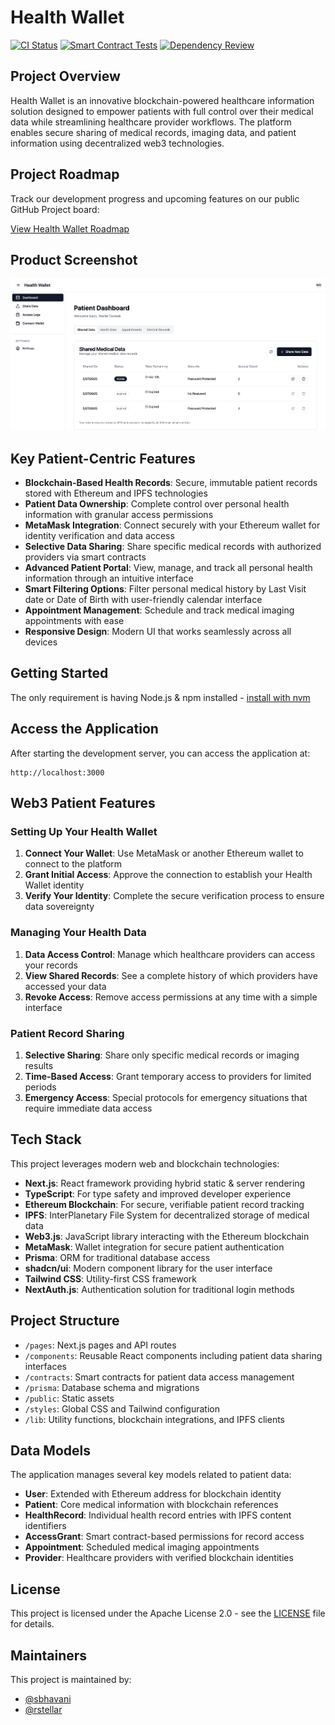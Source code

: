 # Health Wallet

[![CI Status](https://github.com/sbhavani/health-wallet/actions/workflows/ci.yml/badge.svg)](https://github.com/sbhavani/health-wallet/actions/workflows/ci.yml) [![Smart Contract Tests](https://github.com/sbhavani/health-wallet/actions/workflows/smart-contract.yml/badge.svg)](https://github.com/sbhavani/health-wallet/actions/workflows/smart-contract.yml) [![Dependency Review](https://github.com/sbhavani/health-wallet/actions/workflows/dependency-review.yml/badge.svg)](https://github.com/sbhavani/health-wallet/actions/workflows/dependency-review.yml)

## Project Overview

Health Wallet is an innovative blockchain-powered healthcare information solution designed to empower patients with full control over their medical data while streamlining healthcare provider workflows. The platform enables secure sharing of medical records, imaging data, and patient information using decentralized web3 technologies.

## Project Roadmap

Track our development progress and upcoming features on our public GitHub Project board:

[View Health Wallet Roadmap](https://github.com/users/sbhavani/projects/2/views/1)

## Product Screenshot

![Health Wallet Dashboard](/public/healthwallet-dashboard.png)

## Key Patient-Centric Features

- **Blockchain-Based Health Records**: Secure, immutable patient records stored with Ethereum and IPFS technologies
- **Patient Data Ownership**: Complete control over personal health information with granular access permissions
- **MetaMask Integration**: Connect securely with your Ethereum wallet for identity verification and data access
- **Selective Data Sharing**: Share specific medical records with authorized providers via smart contracts
- **Advanced Patient Portal**: View, manage, and track all personal health information through an intuitive interface
- **Smart Filtering Options**: Filter personal medical history by Last Visit date or Date of Birth with user-friendly calendar interface
- **Appointment Management**: Schedule and track medical imaging appointments with ease
- **Responsive Design**: Modern UI that works seamlessly across all devices

## Getting Started

The only requirement is having Node.js & npm installed - [install with nvm](https://github.com/nvm-sh/nvm#installing-and-updating)

## Access the Application

After starting the development server, you can access the application at:

```
http://localhost:3000
```

## Web3 Patient Features

### Setting Up Your Health Wallet

1. **Connect Your Wallet**: Use MetaMask or another Ethereum wallet to connect to the platform
2. **Grant Initial Access**: Approve the connection to establish your Health Wallet identity
3. **Verify Your Identity**: Complete the secure verification process to ensure data sovereignty

### Managing Your Health Data

1. **Data Access Control**: Manage which healthcare providers can access your records
2. **View Shared Records**: See a complete history of which providers have accessed your data
3. **Revoke Access**: Remove access permissions at any time with a simple interface

### Patient Record Sharing

1. **Selective Sharing**: Share only specific medical records or imaging results
2. **Time-Based Access**: Grant temporary access to providers for limited periods
3. **Emergency Access**: Special protocols for emergency situations that require immediate data access

## Tech Stack

This project leverages modern web and blockchain technologies:

- **Next.js**: React framework providing hybrid static & server rendering
- **TypeScript**: For type safety and improved developer experience
- **Ethereum Blockchain**: For secure, verifiable patient record tracking
- **IPFS**: InterPlanetary File System for decentralized storage of medical data
- **Web3.js**: JavaScript library interacting with the Ethereum blockchain
- **MetaMask**: Wallet integration for secure patient authentication
- **Prisma**: ORM for traditional database access
- **shadcn/ui**: Modern component library for the user interface
- **Tailwind CSS**: Utility-first CSS framework
- **NextAuth.js**: Authentication solution for traditional login methods

## Project Structure

- `/pages`: Next.js pages and API routes
- `/components`: Reusable React components including patient data sharing interfaces
- `/contracts`: Smart contracts for patient data access management
- `/prisma`: Database schema and migrations
- `/public`: Static assets
- `/styles`: Global CSS and Tailwind configuration
- `/lib`: Utility functions, blockchain integrations, and IPFS clients

## Data Models

The application manages several key models related to patient data:
- **User**: Extended with Ethereum address for blockchain identity
- **Patient**: Core medical information with blockchain references
- **HealthRecord**: Individual health record entries with IPFS content identifiers
- **AccessGrant**: Smart contract-based permissions for record access
- **Appointment**: Scheduled medical imaging appointments
- **Provider**: Healthcare providers with verified blockchain identities

## License

This project is licensed under the Apache License 2.0 - see the [LICENSE](./LICENSE) file for details.

## Maintainers

This project is maintained by:

- [@sbhavani](https://github.com/sbhavani)
- [@rstellar](https://github.com/rstellar)
